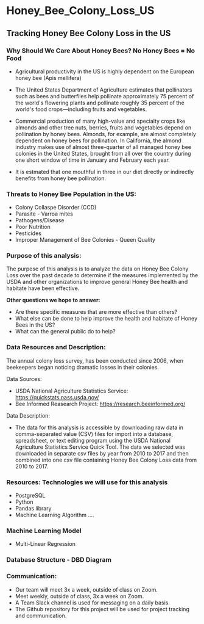 # Honey_Bee_Colony_Loss_US

## Tracking Honey Bee Colony Loss in the US

### Why Should We Care About Honey Bees? No Honey Bees = No Food

- Agricultural productivity in the US is highly dependent on the European honey bee (Apis mellifera)

- The United States Department of Agriculture estimates that pollinators such as bees and butterflies help pollinate approximately 75 percent of the world's flowering plants and      pollinate roughly 35 percent of the world's food crops—including fruits and vegetables.

- Commercial production of many high-value and specialty crops like almonds and other tree nuts, berries, fruits and vegetables depend on pollination by honey bees.  Almonds, for example, are almost completely dependent on honey bees for pollination. In California, the almond industry makes use of almost three-quarter of all managed honey bee colonies in the United States, brought from all over the country during one short window of time in January and February each year.

- It is estmated that one mouthful in three in our diet directly or indirectly benefits from honey bee pollination.

### Threats to Honey Bee Population in the US:

- Colony Collaspe Disorder (CCD)
- Parasite - Varroa mites
- Pathogens/Disease
- Poor Nutrition
- Pesticides
- Improper Management of Bee Colonies - Queen Quality

### Purpose of this analysis:

  The purpose of this analysis is to analyze the data on Honey Bee Colony Loss over the past decade to determine if the measures implemented by the USDA and other organizations to improve general Honey Bee health and habitate have been effective.
  
 **Other questions we hope to answer:**
 
  - Are there specific measures that are more effective than others?
  - What else can be done to help improve the health and habitate of Honey Bees in the US?
  - What can the general public do to help?

### Data Resources and Description:
The annual colony loss survey, has been conducted since 2006, when beekeepers began noticing dramatic losses in their colonies.

Data Sources:
- USDA National Agriculture Statistics Service: https://quickstats.nass.usda.gov/
- Bee Informed Reasearch Project: https://research.beeinformed.org/

Data Description:

- The data for this analysis is accessible by downloading raw data in comma-separated value (CSV) files for import into a database, spreadsheet, or text editing program using the USDA National Agriculture Statistics Service Quick Tool.
    The data we selected was downloaded in separate csv files by year from 2010 to 2017 and then combined into one csv file containing Honey Bee Colony Loss data from 2010 to 2017.
    
### Resources: Technologies we will use for this analysis

  - PostgreSQL
  - Python
  - Pandas library
  - Machine Learning Algorithm ....

### Machine Learning Model
   - Multi-Linear Regression

### Database Structure - DBD Diagram
   
    
### Communication:
   - Our team will meet 3x a week, outside of class on Zoom.
   - Meet weekly, outside of class, 3x a week on Zoom.
   - A Team Slack channel is used for messaging on a daily basis.
   - The Github repository for this project will be used for project tracking and communication.
